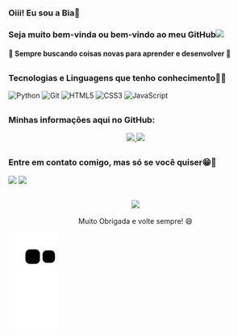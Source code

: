 
### Oiii! Eu sou a Bia🖤

### Seja muito bem-vinda ou bem-vindo ao meu GitHub<img src="https://github.com/TheDudeThatCode/TheDudeThatCode/blob/master/Assets/Mario_Hello_Big.gif" width="30px">

#### :snake: Sempre buscando coisas novas para aprender e desenvolver :snake:

##
 
 ### Tecnologias e Linguagens que tenho conhecimento👩‍💻
<div>
  <img alt="Python" src="https://img.shields.io/badge/Python-14354C?style=for-the-badge&logo=python&logoColor=white"/>
  <img alt="Git" src="https://img.shields.io/badge/git-%23F05033.svg?style=for-the-badge&logo=git&logoColor=white"/>
  <img alt="HTML5" src="https://img.shields.io/badge/HTML5-E34F26?style=for-the-badge&logo=html5&logoColor=white"/>
  <img alt="CSS3" src="https://img.shields.io/badge/CSS3-1572B6?style=for-the-badge&logo=css3&logoColor=white"/>
  <img alt="JavaScript" src="https://img.shields.io/badge/JavaScript-323330?style=for-the-badge&logo=javascript&logoColor=F7DF1E"/>
   
</div>
  
  ##
 
 ### Minhas informações aqui no GitHub:
<div align = "center">
  <a href="https://github.com/AlineBeatriz53">
  <a href="https://github.com/alinebeatriz53/convoychat">
  <img height="180em" src="https://github-readme-stats.vercel.app/api?username=alinebeatriz53&show_icons=true&theme=panda" />
</a>
  <a href="https://github.com/AlineBeatriz53">
  <img align="180em" src="https://github-readme-stats.vercel.app/api/top-langs/?username=alinebeatriz53&layout=compact&langs_count=7&theme=panda"/></a>

</div>
 
 ##
 
### Entre em contato comigo, mas só se você quiser😁📲
 
<div> 
  <a href="https://www.instagram.com/_beatrizny/" target="_blank"><img src="https://img.shields.io/badge/-Instagram-%23E4405F?style=for-the-badge&logo=instagram&logoColor=white" target="_blank"></a>
  <a href="https://www.linkedin.com/in/aline-leite-9786ba221/" target="_blank">
   <img src="https://img.shields.io/badge/-LinkedIn-%230077B5?style=for-the-badge&logo=linkedin&logoColor=white" target="_blank"></a> </a>
 
 ##
 
<!--- <p align="center">
<a href="https://github.com/AlineBeatriz53/">
  <img src="http://github-readme-streak-stats.herokuapp.com?user=AlineBeatriz53&theme=blueberry&hide_border=true&background=355C7D00&stroke=4169E1&dates=4169E1" /></a> -->
 
 <p align="center"> 
   <img alingn="center" src="https://i.picasion.com/pic91/8a04f4634c39439266ade84664cb933a.gif" />
</p>
 
<p align="center">
Muito Obrigada e volte sempre! 😄
</p>


  ![Snake animation](https://github.com/alinebeatriz53/alinebeatriz53/blob/output/github-contribution-grid-snake.svg)
>
</div>


